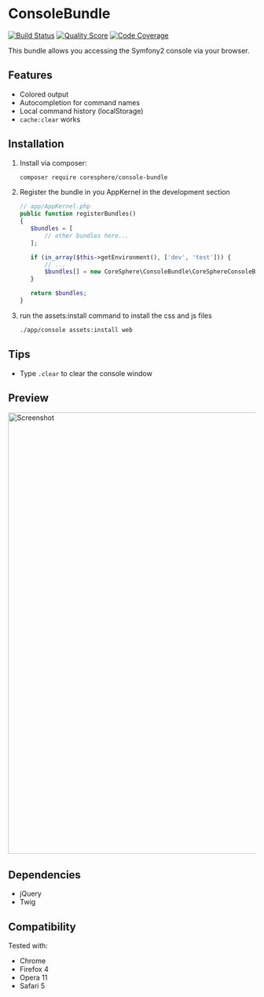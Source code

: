 ConsoleBundle
=============

[![Build Status](https://img.shields.io/travis/CoreSphere/ConsoleBundle.svg?style=flat-square)](https://travis-ci.org/CoreSphere/ConsoleBundle)
[![Quality Score](https://img.shields.io/scrutinizer/g/CoreSphere/ConsoleBundle.svg?style=flat-square)](https://scrutinizer-ci.com/g/CoreSphere/ConsoleBundle)
[![Code Coverage](https://img.shields.io/scrutinizer/coverage/g/CoreSphere/ConsoleBundle.svg?style=flat-square)](https://scrutinizer-ci.com/g/CoreSphere/ConsoleBundle)


This bundle allows you accessing the Symfony2 console via your browser.

Features
--------

 * Colored output
 * Autocompletion for command names
 * Local command history (localStorage)
 * ```cache:clear``` works

Installation
------------

1. Install via composer:

	```sh
	composer require coresphere/console-bundle
	```

2. Register the bundle in you AppKernel in the development section

	 ```php
	// app/AppKernel.php
	public function registerBundles()
	{
		$bundles = [
	  		// other bundles here...
		];

		if (in_array($this->getEnvironment(), ['dev', 'test'])) {
			// ...
			$bundles[] = new CoreSphere\ConsoleBundle\CoreSphereConsoleBundle();
	 	}

		return $bundles;
	}
	```

3. run the assets:install command to install the css and js files

	```sh
	./app/console assets:install web
	```

Tips
----

 * Type ```.clear``` to clear the console window

Preview
-------

<img src="http://static.laszlokorte.de/github/coresphere_console.png" width="900" alt="Screenshot" />

Dependencies
------------

 * jQuery
 * Twig

Compatibility
-------------

Tested with:

 * Chrome
 * Firefox 4
 * Opera 11
 * Safari 5
